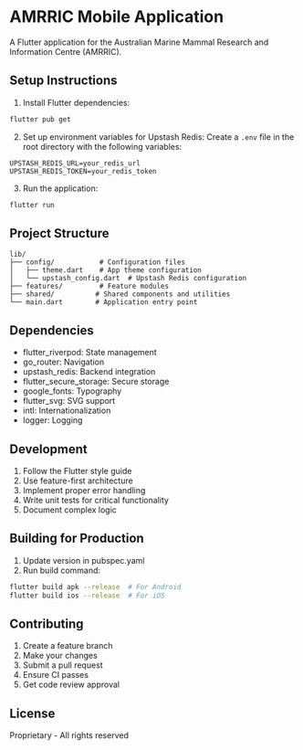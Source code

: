 # AMRRIC Mobile Application

A Flutter application for the Australian Marine Mammal Research and Information Centre (AMRRIC).

## Setup Instructions

1. Install Flutter dependencies:
```bash
flutter pub get
```

2. Set up environment variables for Upstash Redis:
Create a `.env` file in the root directory with the following variables:
```
UPSTASH_REDIS_URL=your_redis_url
UPSTASH_REDIS_TOKEN=your_redis_token
```

3. Run the application:
```bash
flutter run
```

## Project Structure

```
lib/
├── config/           # Configuration files
│   ├── theme.dart    # App theme configuration
│   └── upstash_config.dart  # Upstash Redis configuration
├── features/         # Feature modules
├── shared/          # Shared components and utilities
└── main.dart        # Application entry point
```

## Dependencies

- flutter_riverpod: State management
- go_router: Navigation
- upstash_redis: Backend integration
- flutter_secure_storage: Secure storage
- google_fonts: Typography
- flutter_svg: SVG support
- intl: Internationalization
- logger: Logging

## Development

1. Follow the Flutter style guide
2. Use feature-first architecture
3. Implement proper error handling
4. Write unit tests for critical functionality
5. Document complex logic

## Building for Production

1. Update version in pubspec.yaml
2. Run build command:
```bash
flutter build apk --release  # For Android
flutter build ios --release  # For iOS
```

## Contributing

1. Create a feature branch
2. Make your changes
3. Submit a pull request
4. Ensure CI passes
5. Get code review approval

## License

Proprietary - All rights reserved
